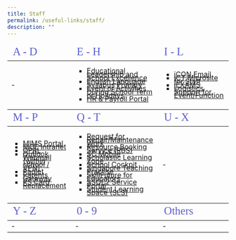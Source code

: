 ```yaml
---
title: Staff
permalink: /useful-links/staff/
description: ""
---
```

<table style="font-size:16px">
<!--Header #1--->
<thead>
	<tr>
		<td style="color:rgb(94,94,207);font-size:25px;font-family:impact">A - D</td>
		<td style="color:rgb(94,94,207);font-size:25px;font-family:impact">E - H</td>
		<td style="color:rgb(94,94,207);font-size:25px;font-family:impact">I - L</td>
	</tr>
</thead>
<tbody>
	<tr>
		<td>-</td>
		<td>
			<ul style="list-style-type:square;">
						<li style="line-height:0.5;"><a href = "https://idm.opal2.moe.edu.sg/account/login?returnUrl=%2Fconnect%2Fauthorize%2Fcallback%3Fclient_id%3Dcsl%26response_type%3Dcode%26redirect_uri%3Dhttps%253A%252F%252Fwww.opal2.moe.edu.sg%252Fcsl%252Fuser%252Fauth%252Fexternal%253Fauthclient%253DIdM%26xoauth_displayname%3DOPAL2.0%26scope%3Dopenid%2520profile%2520cxDomainInternalApi%2520offline_access%26state%3De3c97ca0443a65b9e6029fdc06b5949de82cc69bd2deed5070427f30d98b11d8" target = "_blank">Educational Leadership and School Excellence</a></li>
					<li style="line-height:0.5;"><a href = "https://idm.opal2.moe.edu.sg/account/login?returnUrl=%2Fconnect%2Fauthorize%2Fcallback%3Fclient_id%3Dcsl%26response_type%3Dcode%26redirect_uri%3Dhttps%253A%252F%252Fwww.opal2.moe.edu.sg%252Fcsl%252Fuser%252Fauth%252Fexternal%253Fauthclient%253DIdM%26xoauth_displayname%3DOPAL2.0%26scope%3Dopenid%2520profile%2520cxDomainInternalApi%2520offline_access%26state%3D3726dc35705b06ad97120d97e218a20480b09c15265164b9ea46578cb963a15f" target = "_blank">English Language Syllabus Primary</a></li>
				<li style="line-height:0.5;"><a href = "https://docs.google.com/forms/d/e/1FAIpQLSe7SOVBtTmhq0UQMUAE2yHiv8syp_wHzFlNfB6R2-xVf0KMDw/viewform" target = "_blank">Event or Activities During School Term or Holidays</a></li>
				<li style="line-height:0.5;"><a href = "https://www.hrp.gov.sg" target = "_blank">HR & Payroll Portal</a></li>
			</ul>
		</td>
		<td>
			<ul style="list-style-type:square">
				<li style="line-height:0.5;"><a href = "https://icon.moe.edu.sg/" target = "_blank">iCON Email</a></li>
				<li style="line-height:0.5;"><a href = "https://sites.google.com/moe.edu.sg/pps-epedagogy-and-ict-tools-sh/school-cockpit-matters" target = "_blank">ICT Microsite for Staff</a></li>
				<li style="line-height:0.5;"><a href = "https://iexams.seab.gov.sg" target = "_blank">iEXAMS</a></li>
				<li style="line-height:0.5;"><a href = "https://docs.google.com/forms/u/0/d/e/1FAIpQLSeXzijlqP1NRVQ9i3o5au1D5TVlG4879dKrVTYz8J_bcpxAYg/formrestricted#start=openform" target = "_blank">Logistics Support for Event/Function</a></li>
			</ul>
		</td>
	</tr>
	</tbody>
<!--Header #2--->
<thead>
	<tr>
		<td style="color:rgb(94,94,207); font-size:25px; font-family:impact">M - P</td>
		<td style="color:rgb(94,94,207); font-size:25px; font-family:impact">Q - T</td>
		<td style="color:rgb(94,94,207); font-size:25px; font-family:impact">U - X</td>
	</tr>
</thead>
<tbody>
	<tr>
		<td><ul style="list-style-type:square">
			<li style="line-height:0.5;"><a href = "https://idp.mims.moe.gov.sg" target = "_blank">MIMS Portal</a></li>
			<li style="line-height:0.5;"><a href = "https://intranet.moe.gov.sg/Pages/Home.aspx" target = "_blank">MOE Intranet</a></li>
			<li style="line-height:0.5;"><a href = "https://www.opal2.moe.edu.sg/app/learner" target = "_blank">OPAL</a></li>
			<li style="line-height:0.5;"><a href = "http://schools.gov.sg/owa/auth/logon.aspx" target = "_blank">Outlook Webmail (within school / VPN)</a></li>
		<li style="line-height:0.5;"><a href = "https://punggolpri.padlet.org/auth/login" target = "_blank">Padlet</a></li>
		<li style="line-height:0.5;"><a href = "https://pg.moe.edu.sg/" target = "_blank">Parents Gateway</a></li>
		<li style="line-height:0.5;"><a href="https://form.gov.sg/5efbeadcd65ea300118041a7" target = "_blank">PS Card Replacement</a></li>
			</ul></td>
		<td><ul style="list-style-type:square; line-height:3">
				<li style="line-height:0.5;"><a href = "https://docs.google.com/forms/u/0/d/e/1FAIpQLSf3O6N7LwnGCsK7QUAAAK4Iaa7ltrQXIvntLElhfRJpkOS7aA/formrestricted" target = "_blank">Request for Repair/Maintenance Work</a></li>
				<li style="line-height:0.5;"><a href = "https://rbs.avero-tech.com/" target = "_blank">Resource Booking Service (RBS)</a></li>
				<li style="line-height:0.5;"><a href = "https://scmobile.moe.edu.sg/home" target = "_blank">SC Mobile</a></li>
				<li style="line-height:0.5;"><a href = "https://slz02.scholasticlearningzone.com/resources/dp-int/dist/#/login3/SGPDT3K" target = "_blank">Scholastic Learning Zone</a></li>
				<li style="line-height:0.5;"><a href = "https://schoolcockpit.moe.gov.sg/" target = "_blank">School Cockpit</a></li>
				<li style="line-height:0.5;"><a href = "https://go.gov.sg/stpwiki" target = "_blank">Singapore Teaching Practise </a></li>
				<li style="line-height:0.5;"><a href = "https://idm.opal2.moe.edu.sg/account/login?returnUrl=%2Fconnect%2Fauthorize%2Fcallback%3Fclient_id%3Dcsl%26response_type%3Dcode%26redirect_uri%3Dhttps%253A%252F%252Fwww.opal2.moe.edu.sg%252Fcsl%252Fuser%252Fauth%252Fexternal%253Fauthclient%253DIdM%26xoauth_displayname%3DOPAL2.0%26scope%3Dopenid%2520profile%2520cxDomainInternalApi%2520offline_access%26state%3D7f9f409da91aa05df58fd89c3edf38c3bf11cb5d3e1f9796a244538d0736f468" target = "_blank">SkillFuture for Educators</a></li>
				<li style="line-height:0.5;"><a href = "https://ssoe2.moe.edu.sg/" target = "_blank">SSOE2 Service Portal</a></li>
				<li style="line-height:0.5;"><a href = "https://www.learning.moe.edu.sg/sls/index.html" target = "_blank">Student Learning Space (SLS)</a></li>
			</ul></td>
		<td>-</td>
	</tr>
	</tbody>
<!--Header #3--->
<thead><tr>
		<td style="color:rgb(94,94,207); font-size:25px; font-family:impact">Y - Z</td>
		<td style="color:rgb(94,94,207); font-size:25px; font-family:impact">0 - 9</td>
		<td style="color:rgb(94,94,207); font-size:25px; font-family:impact">Others</td>
	</tr></thead>
<tbody>
	<tr>
		<td>-</td>
		<td>-</td>
		<td>-</td></tr></tbody></table>